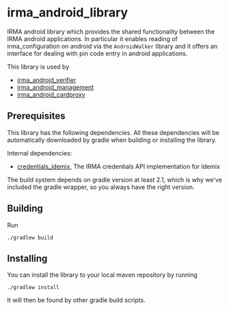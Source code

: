 # irma_android_library

IRMA android library which provides the shared functionality between the IRMA android applications. In particular it enables reading of irma_configuration on android via the `AndroidWalker` library and it offers an interface for dealing with pin code entry in android applications.

This library is used by

 * [irma_android_verifier](https://github.com/credentials/irma_android_verifier/)
 * [irma_android_management](https://github.com/credentials/irma_android_management/)
 * [irma_android_cardproxy](https://github.com/credentials/irma_android_verifier/)

## Prerequisites

This library has the following dependencies.  All these dependencies will be automatically downloaded by gradle when building or installing the library.

Internal dependencies:

 * [credentials_idemix](https://github.com/credentials/credentials_idemix/), The IRMA credentials API implementation for Idemix

The build system depends on gradle version at least 2.1, which is why we've included the gradle wrapper, so you always have the right version.

## Building

Run

    ./gradlew build

## Installing

You can install the library to your local maven repository by running

    ./gradlew install

It will then be found by other gradle build scripts.
